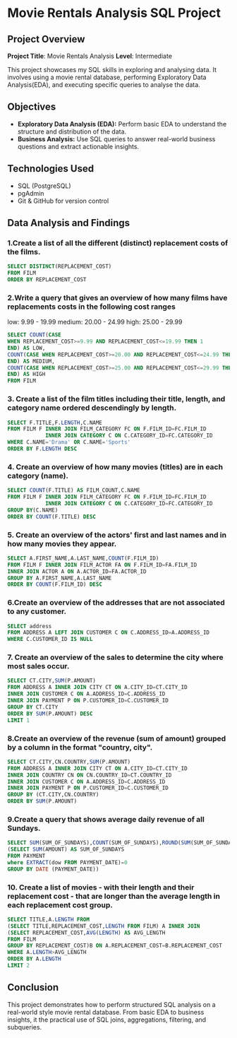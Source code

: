 # Movie Rentals Analysis SQL Project

## Project Overview

**Project Title**: Movie Rentals Analysis
**Level**: Intermediate

This project showcases my SQL skills in exploring and analysing data. It involves using a movie rental database, performing Exploratory Data Analysis(EDA), and executing specific queries to analyse the data.

## Objectives

- **Exploratory Data Analysis (EDA):** Perform basic EDA to understand the structure and distribution of the data.
- **Business Analysis:** Use SQL queries to answer real-world business questions and extract actionable insights.


## Technologies Used
- SQL (PostgreSQL)
- pgAdmin
- Git & GitHub for version control

## Data Analysis and Findings

### 1.Create a list of all the different (distinct) replacement costs of the films.

```sql
SELECT DISTINCT(REPLACEMENT_COST) 
FROM FILM 
ORDER BY REPLACEMENT_COST
```

### 2.Write a query that gives an overview of how many films have replacements costs in the following cost ranges
low: 9.99 - 19.99
medium: 20.00 - 24.99
high: 25.00 - 29.99

```sql
SELECT COUNT(CASE
WHEN REPLACEMENT_COST>=9.99 AND REPLACEMENT_COST<=19.99 THEN 1
END) AS LOW,
COUNT(CASE WHEN REPLACEMENT_COST>=20.00 AND REPLACEMENT_COST<=24.99 THEN 1
END) AS MEDIUM,
COUNT(CASE WHEN REPLACEMENT_COST>=25.00 AND REPLACEMENT_COST<=29.99 THEN 1
END) AS HIGH
FROM FILM 
```

### 3. Create a list of the film titles including their title, length, and category name ordered descendingly by length.

```sql
SELECT F.TITLE,F.LENGTH,C.NAME
FROM FILM F INNER JOIN FILM_CATEGORY FC ON F.FILM_ID=FC.FILM_ID
			INNER JOIN CATEGORY C ON C.CATEGORY_ID=FC.CATEGORY_ID
WHERE C.NAME='Drama' OR C.NAME='Sports' 
ORDER BY F.LENGTH DESC
```

### 4. Create an overview of how many movies (titles) are in each category (name).
```sql
SELECT COUNT(F.TITLE) AS FILM_COUNT,C.NAME
FROM FILM F INNER JOIN FILM_CATEGORY FC ON F.FILM_ID=FC.FILM_ID
			INNER JOIN CATEGORY C ON C.CATEGORY_ID=FC.CATEGORY_ID
GROUP BY(C.NAME)
ORDER BY COUNT(F.TITLE) DESC
```

### 5. Create an overview of the actors' first and last names and in how many movies they appear.
```sql
SELECT A.FIRST_NAME,A.LAST_NAME,COUNT(F.FILM_ID)
FROM FILM F INNER JOIN FILM_ACTOR FA ON F.FILM_ID=FA.FILM_ID
INNER JOIN ACTOR A ON A.ACTOR_ID=FA.ACTOR_ID
GROUP BY A.FIRST_NAME,A.LAST_NAME
ORDER BY COUNT(F.FILM_ID) DESC
```

### 6.Create an overview of the addresses that are not associated to any customer.
```sql
SELECT address
FROM ADDRESS A LEFT JOIN CUSTOMER C ON C.ADDRESS_ID=A.ADDRESS_ID
WHERE C.CUSTOMER_ID IS NULL
```

### 7. Create an overview of the sales  to determine the city where most sales occur.
```sql
SELECT CT.CITY,SUM(P.AMOUNT)
FROM ADDRESS A INNER JOIN CITY CT ON A.CITY_ID=CT.CITY_ID
INNER JOIN CUSTOMER C ON A.ADDRESS_ID=C.ADDRESS_ID
INNER JOIN PAYMENT P ON P.CUSTOMER_ID=C.CUSTOMER_ID
GROUP BY CT.CITY
ORDER BY SUM(P.AMOUNT) DESC
LIMIT 1
```

### 8.Create an overview of the revenue (sum of amount) grouped by a column in the format "country, city".
```sql
SELECT CT.CITY,CN.COUNTRY,SUM(P.AMOUNT)
FROM ADDRESS A INNER JOIN CITY CT ON A.CITY_ID=CT.CITY_ID
INNER JOIN COUNTRY CN ON CN.COUNTRY_ID=CT.COUNTRY_ID
INNER JOIN CUSTOMER C ON A.ADDRESS_ID=C.ADDRESS_ID
INNER JOIN PAYMENT P ON P.CUSTOMER_ID=C.CUSTOMER_ID
GROUP BY (CT.CITY,CN.COUNTRY)
ORDER BY SUM(P.AMOUNT) 
```

### 9.Create a query that shows average daily revenue of all Sundays.
```sql
SELECT SUM(SUM_OF_SUNDAYS),COUNT(SUM_OF_SUNDAYS),ROUND(SUM(SUM_OF_SUNDAYS)/COUNT(SUM_OF_SUNDAYS),2) AS AVERAGE FROM 
(SELECT SUM(AMOUNT) AS SUM_OF_SUNDAYS
FROM PAYMENT
where EXTRACT(dow FROM PAYMENT_DATE)=0
GROUP BY DATE (PAYMENT_DATE))

```


### 10. Create a list of movies - with their length and their replacement cost - that are longer than the average length in each replacement cost group.
```sql
SELECT TITLE,A.LENGTH FROM
(SELECT TITLE,REPLACEMENT_COST,LENGTH FROM FILM) A INNER JOIN
(SELECT REPLACEMENT_COST,AVG(LENGTH) AS AVG_LENGTH
FROM FILM
GROUP BY REPLACEMENT_COST)B ON A.REPLACEMENT_COST=B.REPLACEMENT_COST
WHERE A.LENGTH>AVG_LENGTH
ORDER BY A.LENGTH 
LIMIT 2
```

## Conclusion

This project demonstrates how to perform structured SQL analysis on a real-world style movie rental database. From basic EDA to business insights, it  the practical use of SQL joins, aggregations, filtering, and subqueries. 








